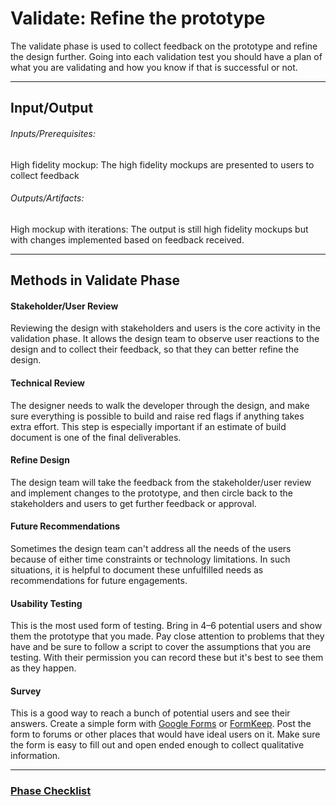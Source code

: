 # Validate: Refine the prototype

The validate phase is used to collect feedback on the prototype and refine the design further.
Going into each validation test you should have a plan of what you are validating and how you
know if that is successful or not.

---
## Input/Output

###### Inputs/Prerequisites:
High fidelity mockup: The high fidelity mockups are presented to users to collect feedback

###### Outputs/Artifacts:
High mockup with iterations: The output is still high fidelity mockups but with changes implemented based on feedback received.

---


## Methods in Validate Phase

#### Stakeholder/User Review

Reviewing the design with stakeholders and users is the core activity in the validation phase. It allows the design team to observe user reactions to the design and to collect their feedback, so that they can better refine the design.


#### Technical Review

The designer needs to walk the developer through the design, and make sure everything is possible to build and raise red flags if anything takes extra effort. This step is especially important if an estimate of build document is one of the final deliverables.


#### Refine Design

The design team will take the feedback from the stakeholder/user review and implement changes to the prototype, and then circle back to the stakeholders and users to get further feedback or approval.


#### Future Recommendations

Sometimes the design team can't address all the needs of the users because of either time constraints or technology limitations. In such situations, it is helpful to document these unfulfilled needs as recommendations for future engagements. 


#### Usability Testing

This is the most used form of testing. Bring in 4–6 potential users and show
them the prototype that you made. Pay close attention to problems that they have
and be sure to follow a script to cover the assumptions that you are testing.
With their permission you can record these but it's best to see them as they happen.


#### Survey

This is a good way to reach a bunch of potential users and see their answers.
Create a simple form with [Google Forms](http://www.google.com/forms/about/)
or [FormKeep](https://formkeep.com/).
Post the form to forums or other places that would have ideal users on it.
Make sure the form is easy to fill out
and open ended enough to collect qualitative information.

---

### [Phase Checklist](/6-Validate/Phase-6-Checklist.md)
